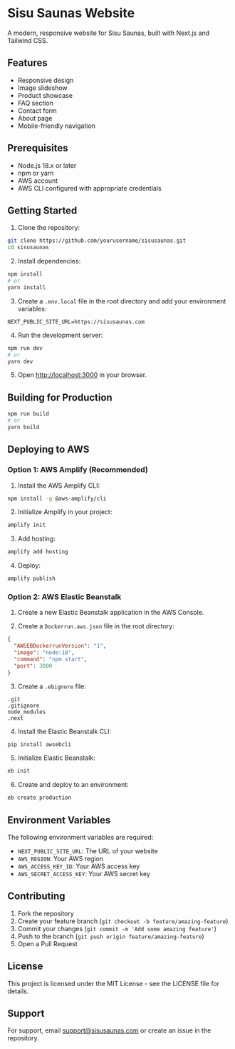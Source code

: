 # Sisu Saunas Website

A modern, responsive website for Sisu Saunas, built with Next.js and Tailwind CSS.

## Features

- Responsive design
- Image slideshow
- Product showcase
- FAQ section
- Contact form
- About page
- Mobile-friendly navigation

## Prerequisites

- Node.js 18.x or later
- npm or yarn
- AWS account
- AWS CLI configured with appropriate credentials

## Getting Started

1. Clone the repository:
```bash
git clone https://github.com/yourusername/sisusaunas.git
cd sisusaunas
```

2. Install dependencies:
```bash
npm install
# or
yarn install
```

3. Create a `.env.local` file in the root directory and add your environment variables:
```env
NEXT_PUBLIC_SITE_URL=https://sisusaunas.com
```

4. Run the development server:
```bash
npm run dev
# or
yarn dev
```

5. Open [http://localhost:3000](http://localhost:3000) in your browser.

## Building for Production

```bash
npm run build
# or
yarn build
```

## Deploying to AWS

### Option 1: AWS Amplify (Recommended)

1. Install the AWS Amplify CLI:
```bash
npm install -g @aws-amplify/cli
```

2. Initialize Amplify in your project:
```bash
amplify init
```

3. Add hosting:
```bash
amplify add hosting
```

4. Deploy:
```bash
amplify publish
```

### Option 2: AWS Elastic Beanstalk

1. Create a new Elastic Beanstalk application in the AWS Console.

2. Create a `Dockerrun.aws.json` file in the root directory:
```json
{
  "AWSEBDockerrunVersion": "1",
  "image": "node:18",
  "command": "npm start",
  "port": 3000
}
```

3. Create a `.ebignore` file:
```
.git
.gitignore
node_modules
.next
```

4. Install the Elastic Beanstalk CLI:
```bash
pip install awsebcli
```

5. Initialize Elastic Beanstalk:
```bash
eb init
```

6. Create and deploy to an environment:
```bash
eb create production
```

## Environment Variables

The following environment variables are required:

- `NEXT_PUBLIC_SITE_URL`: The URL of your website
- `AWS_REGION`: Your AWS region
- `AWS_ACCESS_KEY_ID`: Your AWS access key
- `AWS_SECRET_ACCESS_KEY`: Your AWS secret key

## Contributing

1. Fork the repository
2. Create your feature branch (`git checkout -b feature/amazing-feature`)
3. Commit your changes (`git commit -m 'Add some amazing feature'`)
4. Push to the branch (`git push origin feature/amazing-feature`)
5. Open a Pull Request

## License

This project is licensed under the MIT License - see the LICENSE file for details.

## Support

For support, email support@sisusaunas.com or create an issue in the repository.
